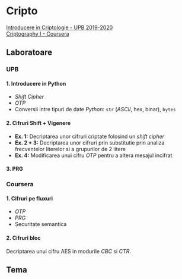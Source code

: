 # Cripto
[Introducere in Criptologie - UPB 2019-2020](https://ocw.cs.pub.ro/courses/ic)\
[Criptography I - Coursera](https://www.coursera.org/learn/crypto)

## Laboratoare

### UPB
#### 1. Introducere in Python
- _Shift Cipher_
- _OTP_
- Conversii intre tipuri de date _Python_: `str` (_ASCII_, hex, binar), `bytes`

#### 2. Cifruri Shift + Vigenere
- **Ex. 1:** Decriptarea unor cifruri criptate folosind un _shift cipher_
- **Ex. 2 + 3:** Decriptarea unor cifruri prin substitutie prin analiza
frecventelor literelor si a grupurilor de 2 litere
- **Ex. 4:** Modificarea unui cifru _OTP_ pentru a altera mesajul incifrat

#### 3. PRG

### Coursera
#### 1. Cifruri pe fluxuri
- _OTP_
- _PRG_
- Securitate semantica

#### 2. Cifruri bloc
Decriptarea unui cifru AES in modurile _CBC_ si _CTR_.

## Tema
